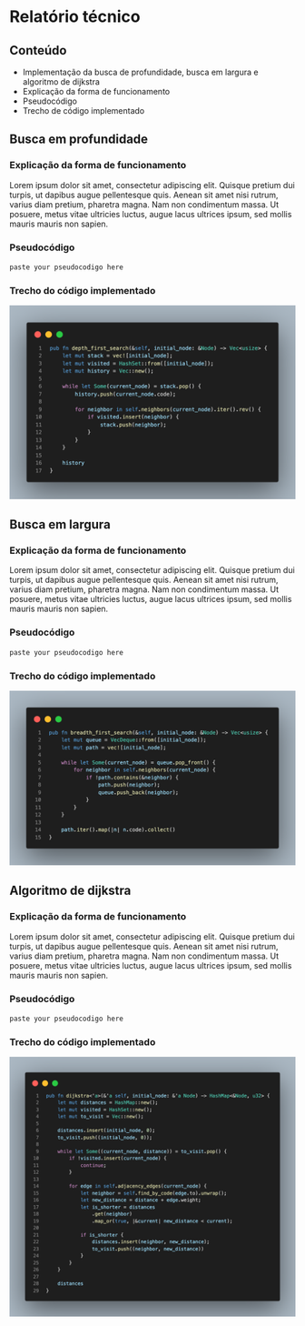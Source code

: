 # Relatório técnico

## Conteúdo
 - Implementação da busca de profundidade, busca em largura e algoritmo de dijkstra
 - Explicação da forma de funcionamento
 - Pseudocódigo
 - Trecho de código implementado

## Busca em profundidade

### Explicação da forma de funcionamento
Lorem ipsum dolor sit amet, consectetur adipiscing elit. Quisque pretium dui turpis, ut dapibus augue pellentesque quis. Aenean sit amet nisi rutrum, varius diam pretium, pharetra magna. Nam non condimentum massa. Ut posuere, metus vitae ultricies luctus, augue lacus ultrices ipsum, sed mollis mauris mauris non sapien.

### Pseudocódigo
```rs
paste your pseudocodigo here
```

### Trecho do código implementado
![Snippet](/img/depth_first_search.png)

## Busca em largura

### Explicação da forma de funcionamento
Lorem ipsum dolor sit amet, consectetur adipiscing elit. Quisque pretium dui turpis, ut dapibus augue pellentesque quis. Aenean sit amet nisi rutrum, varius diam pretium, pharetra magna. Nam non condimentum massa. Ut posuere, metus vitae ultricies luctus, augue lacus ultrices ipsum, sed mollis mauris mauris non sapien.

### Pseudocódigo
```rs
paste your pseudocodigo here
```

### Trecho do código implementado
![Snippet](/img/breadth_first_search.png)

## Algoritmo de dijkstra

### Explicação da forma de funcionamento
Lorem ipsum dolor sit amet, consectetur adipiscing elit. Quisque pretium dui turpis, ut dapibus augue pellentesque quis. Aenean sit amet nisi rutrum, varius diam pretium, pharetra magna. Nam non condimentum massa. Ut posuere, metus vitae ultricies luctus, augue lacus ultrices ipsum, sed mollis mauris mauris non sapien.

### Pseudocódigo
```rs
paste your pseudocodigo here
```

### Trecho do código implementado
![Snippet](/img/dijkstra.png)
